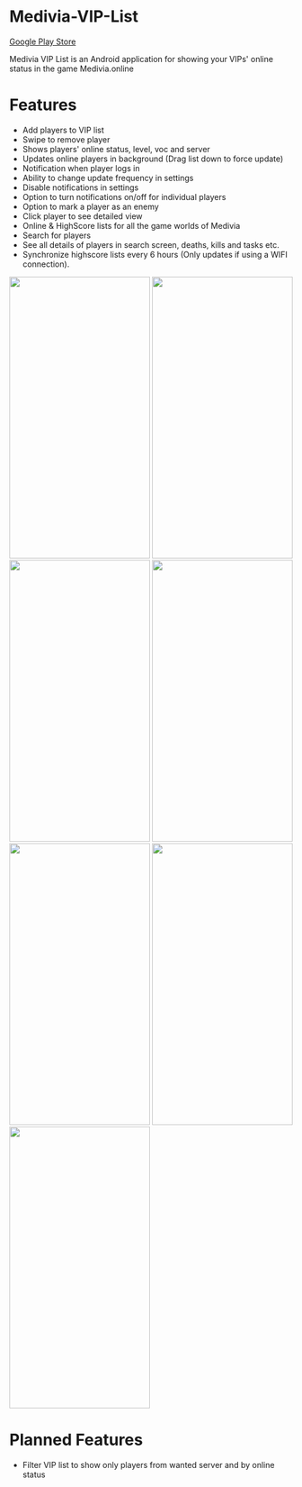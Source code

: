 
# Medivia-VIP-List
[Google Play Store](https://play.google.com/store/apps/details?id=com.almyk.mediviaviplist "Google Play Store link")

Medivia VIP List is an Android application for showing your VIPs' online status in the game Medivia.online

# Features

- Add players to VIP list
- Swipe to remove player
- Shows players' online status, level, voc and server
- Updates online players in background (Drag list down to force update)
- Notification when player logs in
- Ability to change update frequency in settings
- Disable notifications in settings
- Option to turn notifications on/off for individual players
- Option to mark a player as an enemy
- Click player to see detailed view
- Online & HighScore lists for all the game worlds of Medivia
- Search for players
- See all details of players in search screen, deaths, kills and tasks etc.
- Synchronize highscore lists every 6 hours (Only updates if using a WIFI connection).

<img src="https://i.imgur.com/Ht029UR.jpg" width="250" height="500" /> <img src="https://i.imgur.com/ONGWxhm.jpg" width="250" height="500" /> <img src="https://i.imgur.com/EazPHiL.jpg" width="250" height="500" /> <img src="https://i.imgur.com/25giA2f.jpg" width="250" height="500" /> <img src="https://i.imgur.com/TGUfy6u.jpg" width="250" height="500" /> <img src="https://i.imgur.com/TInOv9E.jpg" width="250" height="500" /> <img src="https://i.imgur.com/sPcX4Hm.jpg" width="250" height="500" />


# Planned Features

- Filter VIP list to show only players from wanted server and by online status
